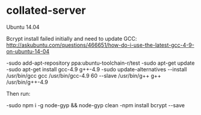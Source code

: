 # collated-server

Ubuntu 14.04

Bcrypt install failed initially and need to update GCC: http://askubuntu.com/questions/466651/how-do-i-use-the-latest-gcc-4-9-on-ubuntu-14-04

-sudo add-apt-repository ppa:ubuntu-toolchain-r/test
-sudo apt-get update
-sudo apt-get install gcc-4.9 g++-4.9
-sudo update-alternatives --install /usr/bin/gcc gcc /usr/bin/gcc-4.9 60 --slave /usr/bin/g++ g++ /usr/bin/g++-4.9

Then run:

-sudo npm i -g node-gyp && node-gyp clean
-npm install bcrypt --save






